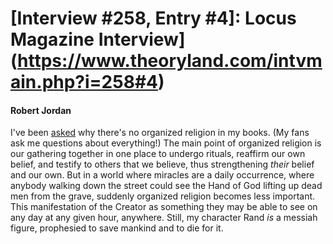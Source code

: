 # [Interview #258, Entry #4]: Locus Magazine Interview](https://www.theoryland.com/intvmain.php?i=258#4)

#### Robert Jordan

I've been
[asked](http://www.theoryland.com/intvmain.php?i=183#7)
why there's no organized religion in my books. (My fans ask me questions about everything!) The main point of organized religion is our gathering together in one place to undergo rituals, reaffirm our own belief, and testify to others that we believe, thus strengthening
*their*
belief and our own. But in a world where miracles are a daily occurrence, where anybody walking down the street could see the Hand of God lifting up dead men from the grave, suddenly organized religion becomes less important. This manifestation of the Creator as something they may be able to see on any day at any given hour, anywhere. Still, my character Rand
*is*
a messiah figure, prophesied to save mankind and to die for it.

